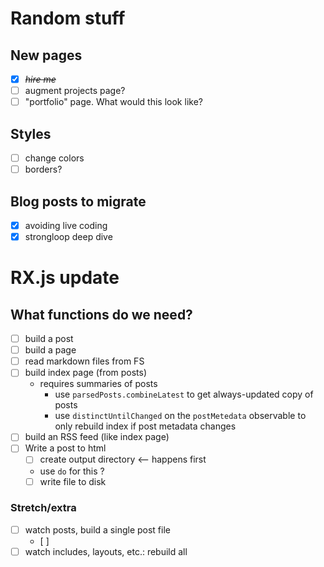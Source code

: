 # Random stuff

## New pages
* [X] ~~*hire me*~~
* [ ] augment projects page?
* [ ] "portfolio" page. What would this look like?

## Styles
* [ ] change colors
* [ ] borders?

## Blog posts to migrate
* [x] avoiding live coding
* [x] strongloop deep dive

# RX.js update

## What functions do we need?
* [ ] build a post
* [ ] build a page
* [ ] read markdown files from FS
* [ ] build index page (from posts)
  * requires summaries of posts
    * use `parsedPosts.combineLatest` to get always-updated copy of posts
    * use `distinctUntilChanged` on the `postMetedata` observable to only rebuild index if post metadata changes
* [ ] build an RSS feed (like index page)
* [ ] Write a post to html
  * [ ] create output directory <-- happens first
  * use `do` for this ?
  * [ ] write file to disk

### Stretch/extra
* [ ] watch posts, build a single post file
  * [ ] 
* [ ] watch includes, layouts, etc.: rebuild all
